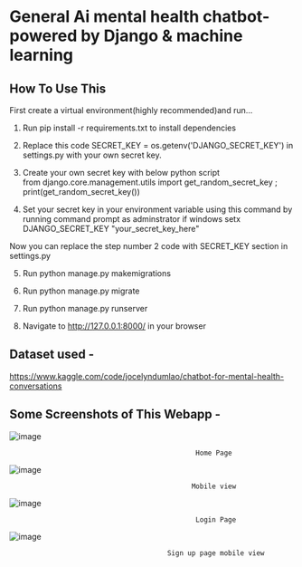 # General Ai mental health chatbot- powered by Django & machine learning


## How To Use This

First create a virtual environment(highly recommended)and run...

1. Run pip install -r requirements.txt to install dependencies

2. Replace this code
   SECRET_KEY = os.getenv('DJANGO_SECRET_KEY')
   in settings.py with your own secret key.
 
3. Create your own secret key with below python script  
    from django.core.management.utils import get_random_secret_key
    ; print(get_random_secret_key())

4. Set your secret key in your environment variable using this command by running command prompt as adminstrator if windows
setx DJANGO_SECRET_KEY "your_secret_key_here"

Now you can replace the step number 2 code with SECRET_KEY section in settings.py

5. Run python manage.py makemigrations

6. Run python manage.py migrate

7. Run python manage.py runserver

8. Navigate to http://127.0.0.1:8000/ in your browser



## Dataset used -

https://www.kaggle.com/code/jocelyndumlao/chatbot-for-mental-health-conversations


## Some Screenshots of This Webapp -

![image](https://github.com/ujjwal197629/Mental-Health-Chatbot/assets/129583515/98024e9e-3c89-4454-990c-751e3109d00d)

                                                  Home Page

![image](https://github.com/ujjwal197629/Mental-Health-Chatbot/assets/129583515/fe06a19d-53ef-4a6d-a062-a31e1e9f631c)

                                                 Mobile view

![image](https://github.com/ujjwal197629/Mental-Health-Chatbot/assets/129583515/d93572b9-ca80-41e7-b9f3-7adc26d0f947)
   
                                                  Login Page

![image](https://github.com/ujjwal197629/Mental-Health-Chatbot/assets/129583515/bf57ea29-7c15-470f-86eb-5be11222fb26)

                                           Sign up page mobile view




